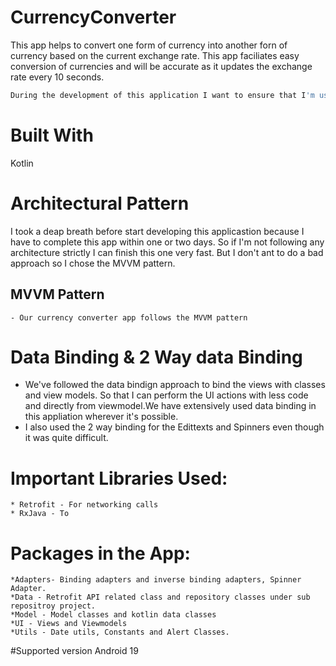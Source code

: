 # CurrencyConverter
This app helps to convert one form of currency into another forn of currency based on the current exchange rate.
This app faciliates easy conversion of currencies and will be accurate as it updates the exchange rate every 10 seconds.

```sh
During the development of this application I want to ensure that I'm using the latest techniques.
```
# Built With
  Kotlin

# Architectural Pattern
I took a deap breath before start developing this applicastion because I have to complete this app within one or two days. So if I'm not following any architecture strictly I can finish this one very fast. But I don't ant to do a bad approach so I chose the MVVM pattern.

  ## MVVM Pattern 
    - Our currency converter app follows the MVVM pattern
#  Data Binding & 2 Way data Binding
- We've followed the data bindign approach to bind the views with classes and view models. So that I can perform the UI actions with less code and directly from viewmodel.We have extensively used data binding in this appliation wherever it's possible. 
- I also used the 2 way binding for the Edittexts and Spinners even though it was quite difficult. 
    
  

# Important Libraries Used:
    * Retrofit - For networking calls
    * RxJava - To 
 # Packages in the App:
    *Adapters- Binding adapters and inverse binding adapters, Spinner Adapter.
    *Data - Retrofit API related class and repository classes under sub repositroy project.
    *Model - Model classes and kotlin data classes
    *UI - Views and Viewmodels
    *Utils - Date utils, Constants and Alert Classes.
    
#Supported version
Android 19


